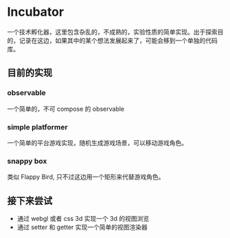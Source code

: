 # Incubator

一个技术孵化器，这里包含杂乱的，不成熟的，实验性质的简单实现。出于探索目的，记录在这边，如果其中的某个想法发展起来了，可能会移到一个单独的代码库。

## 目前的实现

### observable

一个简单的，不可 compose 的 observable

### simple platformer

一个简单的平台游戏实现，随机生成游戏场景，可以移动游戏角色。

### snappy box

类似 Flappy Bird, 只不过这边用一个矩形来代替游戏角色。

## 接下来尝试

- 通过 webgl 或者 css 3d 实现一个 3d 的视图浏览
- 通过 setter 和 getter 实现一个简单的视图渲染器
